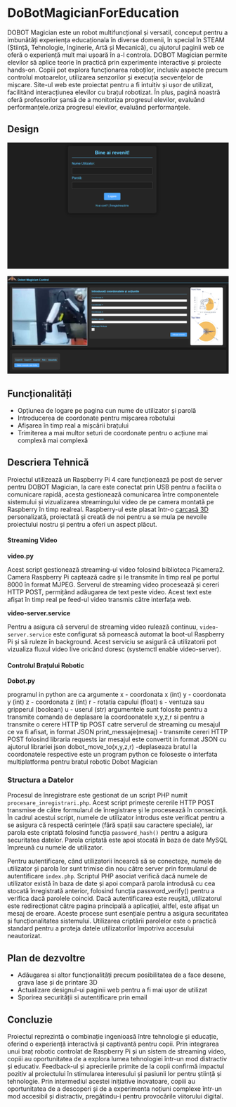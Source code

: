 # DoBotMagicianForEducation

DOBOT Magician este un robot multifuncțional și versatil, conceput pentru a imbunătăți experiența educaționala în diverse domenii, în special în STEAM (Știință, Tehnologie, Inginerie, Artă și Mecanică), cu ajutorul paginii web ce oferă o experiență mult mai ușoară în a-l controla. DOBOT Magician permite elevilor să aplice teorie în practică prin experimente interactive și proiecte hands-on. Copiii pot explora funcționarea roboților, inclusiv aspecte precum controlul motoarelor, utilizarea senzorilor și execuția secvențelor de mișcare. Site-ul web este proiectat pentru a fi intuitiv și ușor de utilizat, facilitând interacțiunea elevilor cu brațul robotizat. În plus, pagină noastră oferă profesorilor șansă de a monitoriza progresul elevilor, evaluând performanțele.oriza progresul elevilor, evaluând performanțele.

## Design

![Screenshot](var/www/html/img/SitePreviewLogare.png)

![Screenshot](var/www/html/img/SitePreview.png)

## Funcționalități
- Opțiunea de logare pe pagina cun nume de utilizator și parolă
- Introducerea de coordonate pentru mișcarea robotului
- Afișarea în timp real a mișcării brațului
- Trimiterea a mai multor seturi de coordonate pentru o acțiune mai complexă mai complexă

## Descriera Tehnică

Proiectul utilizează un Raspberry Pi 4 care funcționează pe post de server pentru DOBOT Magician, la care este conectat prin USB pentru a facilita o comunicare rapidă, acesta gestionează comunicarea între componentele sistemului și vizualizarea streamingului video de pe camera montată pe Raspberry în timp realreal. Raspberry-ul este plasat într-o [carcasă 3D](RaspiCase.step) personalizată, proiectată și creată de noi pentru a se mula pe nevoile proiectului nostru și pentru a oferi un aspect plăcut.

#### Streaming Video

**video.py**

Acest script gestionează streaming-ul video folosind biblioteca Picamera2. Camera Raspberry Pi captează cadre și le transmite în timp real pe portul 8000 în format MJPEG. Serverul de streaming video procesează și cereri HTTP POST, permițând adăugarea de text peste video. Acest text este afișat în timp real pe feed-ul video transmis către interfața web.

**video-server.service**

Pentru a asigura că serverul de streaming video rulează continuu, `video-server.service` este configurat să pornească automat la boot-ul Raspberry Pi și să ruleze în background. Acest serviciu se asigură că utilizatorii pot vizualiza fluxul video live oricând doresc (systemctl enable video-server).

#### Controlul Brațului Robotic

**Dobot.py**

programul in python are ca argumente 
x - coordonata x (int)
y - coordonata y (int)
z - coordonata z (int)
r - rotatia capului (float)
s - ventuza sau gripperul (boolean)
u - userul (str)
argumentele sunt folosite pentru a transmite comanda de deplasare la coordoonatele x,y,z,r si pentru a transmite o cerere HTTP tip POST catre serverul de streaming cu mesajul ce va fi afisat, in format JSON
print_messaje(mesaj) - transmite cereri HTTP POST folosind libraria requests iar mesajul este convertit in format JSON cu ajutorul librariei json
dobot_move_to(x,y,z,r) -deplaseaza bratul la coordonatele respective este un program python ce foloseste o interfata multiplatforma pentru bratul robotic Dobot Magician

### Structura a Datelor

Procesul de înregistrare este gestionat de un script PHP numit `procesare_inregistrari.php`. Acest script primește cererile HTTP POST transmise de către formularul de înregistrare și le procesează în consecință. În cadrul acestui script, numele de utilizator introdus este verificat pentru a se asigura că respectă cerințele (fără spații sau caractere speciale), iar parola este criptată folosind funcția `password_hash()` pentru a asigura securitatea datelor. Parola criptată este apoi stocată în baza de date MySQL împreună cu numele de utilizator.


Pentru autentificare, când utilizatorii încearcă să se conecteze, numele de utilizator și parola lor sunt trimise din nou către server prin formularul de autentificare `index.php`. Scriptul PHP asociat verifică dacă numele de utilizator există în baza de date și apoi compară parola introdusă cu cea stocată înregistrată anterior, folosind funcția password_verify() pentru a verifica dacă parolele coincid. Dacă autentificarea este reușită, utilizatorul este redirecționat către pagina principală a aplicației, altfel, este afișat un mesaj de eroare.
Aceste procese sunt esențiale pentru a asigura securitatea și funcționalitatea sistemului. Utilizarea criptării parolelor este o practică standard pentru a proteja datele utilizatorilor împotriva accesului neautorizat.

## Plan de dezvoltre
- Adăugarea si altor funcționalități precum posibilitatea de a face desene, grava lase și de printare 3D
- Actualizare designul-ui paginii web pentru a fi mai ușor de utilizat
- Sporirea securității si autentificare prin email

## Concluzie

Proiectul reprezintă o combinație ingenioasă între tehnologie și educație, oferind o experiență interactivă și captivantă pentru copii. Prin integrarea unui braț robotic controlat de Raspberry Pi și un sistem de streaming video, copiii au oportunitatea de a explora lumea tehnologiei într-un mod distractiv și educativ.
Feedback-ul și aprecierile primite de la copii confirmă impactul pozitiv al proiectului în stimularea interesului și pasiunii lor pentru știință și tehnologie. Prin intermediul acestei inițiative inovatoare, copiii au oportunitatea de a descoperi și de a experimenta noțiuni complexe într-un mod accesibil și distractiv, pregătindu-i pentru provocările viitorului digital.
